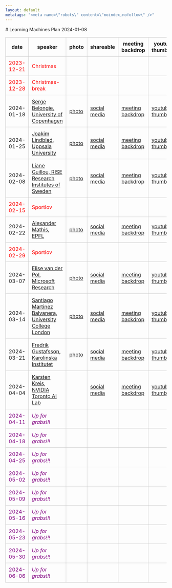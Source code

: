 ```yaml
---
layout: default
metatags: "<meta name=\"robots\" content=\"noindex,nofollow\" />"
---
```

<style type="text/css" scoped>
td, th {border: 1px solid #ccc; padding: 0.6em;}
table {border-collapse: collapse;}
</style># Learning Machines Plan 2024-01-08

| date | speaker                                   | photo | shareable | meeting backdrop | youtube thumbnail | <a title="Speaker, Title, Abstract, Bio, Photo. Strikethrough means we don't have it yet.">comment</a>        |
| ---- | ----------------------------------------- | ----- | ----- | ----- | ----- | -------------- |
| <span style="color:red"> 2023-12-21 </span> | <span style="color:red"> Christmas </span> | <span style="color:red">  </span> | <span style="color:red">  </span> | <span style="color:red">  </span> | <span style="color:red">  </span> | <span style="color:red"> CANCELLED </span> |
| <span style="color:red"> 2023-12-28 </span> | <span style="color:red"> Christmas-break </span> | <span style="color:red">  </span> | <span style="color:red">  </span> | <span style="color:red">  </span> | <span style="color:red">  </span> | <span style="color:red"> CANCELLED </span> |
|  2024-01-18  |  [Serge Belongie, University of Copenhagen](2024-01-18.md)  |  [photo](photo-serge-belongie.jpg)  |  [social media ](social-media-serge-belongie.jpg)  |  [meeting backdrop ](meeting-backdrop-serge-belongie.jpg)  |  [youtube thumbnail ](youtube-thumbnail-serge-belongie.jpg)  |  STABP  |
|  2024-01-25  |  [Joakim Lindblad, Uppsala University](2024-01-25.md)  |  [photo](photo-joakim-lindblad.jpg)  |  [social media ](social-media-joakim-lindblad.jpg)  |  [meeting backdrop ](meeting-backdrop-joakim-lindblad.jpg)  |  [youtube thumbnail ](youtube-thumbnail-joakim-lindblad.jpg)  |  S~~TAB~~P  |
|  2024-02-08  |  [Liane Guillou, RISE Research Institutes of Sweden](2024-02-08.md)  |  [photo](photo-liane-guillou.jpg)  |  [social media ](social-media-liane-guillou.jpg)  |  [meeting backdrop ](meeting-backdrop-liane-guillou.jpg)  |  [youtube thumbnail ](youtube-thumbnail-liane-guillou.jpg)  |  S~~TAB~~P  |
| <span style="color:red"> 2024-02-15 </span> | <span style="color:red"> Sportlov </span> | <span style="color:red">  </span> | <span style="color:red">  </span> | <span style="color:red">  </span> | <span style="color:red">  </span> | <span style="color:red"> CANCELLED </span> |
|  2024-02-22  |  [Alexander Mathis, EPFL](2024-02-22.md)  |  [photo](photo-alexander-mathis.jpg)  |  [social media ](social-media-alexander-mathis.jpg)  |  [meeting backdrop ](meeting-backdrop-alexander-mathis.jpg)  |  [youtube thumbnail ](youtube-thumbnail-alexander-mathis.jpg)  |  STABP  |
| <span style="color:red"> 2024-02-29 </span> | <span style="color:red"> Sportlov </span> | <span style="color:red">  </span> | <span style="color:red">  </span> | <span style="color:red">  </span> | <span style="color:red">  </span> | <span style="color:red"> CANCELLED </span> |
|  2024-03-07  |  [Elise van der Pol, Microsoft Research](2024-03-07.md)  |  [photo](photo-elise-van-der-pol.jpg)  |  [social media ](social-media-elise-van-der-pol.jpg)  |  [meeting backdrop ](meeting-backdrop-elise-van-der-pol.jpg)  |  [youtube thumbnail ](youtube-thumbnail-elise-van-der-pol.jpg)  |  S~~TAB~~P  |
|  2024-03-14  |  [Santiago Martinez Balvanera, University College London](2024-03-14.md)  |  [photo](photo-santiago-martinez-balvanera.jpg)  |  [social media ](social-media-santiago-martinez-balvanera.jpg)  |  [meeting backdrop ](meeting-backdrop-santiago-martinez-balvanera.jpg)  |  [youtube thumbnail ](youtube-thumbnail-santiago-martinez-balvanera.jpg)  |  S~~TAB~~P  |
|  2024-03-21  |  [Fredrik Gustafsson, Karolinska Institutet](2024-03-21.md)  |  [photo](photo-fredrik-gustafsson.jpg)  |  [social media ](social-media-fredrik-gustafsson.jpg)  |  [meeting backdrop ](meeting-backdrop-fredrik-gustafsson.jpg)  |  [youtube thumbnail ](youtube-thumbnail-fredrik-gustafsson.jpg)  |  STA~~B~~P  |
|  2024-04-04  |  [Karsten Kreis, NVIDIA Toronto AI Lab](2024-04-04.md)  |    |  [social media ](social-media-karsten-kreis.jpg)  |  [meeting backdrop ](meeting-backdrop-karsten-kreis.jpg)  |  [youtube thumbnail ](youtube-thumbnail-karsten-kreis.jpg)  |  S~~TABP~~  |
| <span style="color:purple"> 2024-04-11 </span> | <span style="color:purple"> *Up for grabs!!!* </span> | <span style="color:purple">  </span> | <span style="color:purple">  </span> | <span style="color:purple">  </span> | <span style="color:purple">  </span> | <span style="color:purple"> ~~STABP~~ </span> |
| <span style="color:purple"> 2024-04-18 </span> | <span style="color:purple"> *Up for grabs!!!* </span> | <span style="color:purple">  </span> | <span style="color:purple">  </span> | <span style="color:purple">  </span> | <span style="color:purple">  </span> | <span style="color:purple"> ~~STABP~~ </span> |
| <span style="color:purple"> 2024-04-25 </span> | <span style="color:purple"> *Up for grabs!!!* </span> | <span style="color:purple">  </span> | <span style="color:purple">  </span> | <span style="color:purple">  </span> | <span style="color:purple">  </span> | <span style="color:purple"> ~~STABP~~ </span> |
| <span style="color:purple"> 2024-05-02 </span> | <span style="color:purple"> *Up for grabs!!!* </span> | <span style="color:purple">  </span> | <span style="color:purple">  </span> | <span style="color:purple">  </span> | <span style="color:purple">  </span> | <span style="color:purple"> ~~STABP~~ </span> |
| <span style="color:purple"> 2024-05-09 </span> | <span style="color:purple"> *Up for grabs!!!* </span> | <span style="color:purple">  </span> | <span style="color:purple">  </span> | <span style="color:purple">  </span> | <span style="color:purple">  </span> | <span style="color:purple"> ~~STABP~~ </span> |
| <span style="color:purple"> 2024-05-16 </span> | <span style="color:purple"> *Up for grabs!!!* </span> | <span style="color:purple">  </span> | <span style="color:purple">  </span> | <span style="color:purple">  </span> | <span style="color:purple">  </span> | <span style="color:purple"> ~~STABP~~ </span> |
| <span style="color:purple"> 2024-05-23 </span> | <span style="color:purple"> *Up for grabs!!!* </span> | <span style="color:purple">  </span> | <span style="color:purple">  </span> | <span style="color:purple">  </span> | <span style="color:purple">  </span> | <span style="color:purple"> ~~STABP~~ </span> |
| <span style="color:purple"> 2024-05-30 </span> | <span style="color:purple"> *Up for grabs!!!* </span> | <span style="color:purple">  </span> | <span style="color:purple">  </span> | <span style="color:purple">  </span> | <span style="color:purple">  </span> | <span style="color:purple"> ~~STABP~~ </span> |
| <span style="color:purple"> 2024-06-06 </span> | <span style="color:purple"> *Up for grabs!!!* </span> | <span style="color:purple">  </span> | <span style="color:purple">  </span> | <span style="color:purple">  </span> | <span style="color:purple">  </span> | <span style="color:purple"> ~~STABP~~ </span> |
